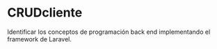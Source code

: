 # CRUDcliente
Identificar los conceptos de programación back end implementando el framework de Laravel.

